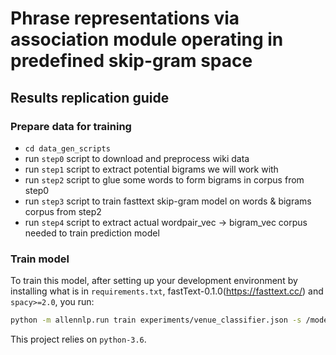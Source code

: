 # Phrase representations via association module operating in predefined skip-gram space 

## Results replication guide
### Prepare data for training
* `cd data_gen_scripts`
* run `step0` script to download and preprocess wiki data
* run `step1` script to extract potential bigrams we will work with
* run `step2` script to glue some words to form bigrams in corpus from step0
* run `step3` script to train fasttext skip-gram model on words & bigrams corpus from step2
* run `step4` script to extract actual wordpair_vec -> bigram_vec corpus needed to train prediction model
### Train model
To train this model, after setting up your development environment by installing what is in `requirements.txt`, 
fastText-0.1.0(https://fasttext.cc/) and `spacy>=2.0`, you run:
```bash
python -m allennlp.run train experiments/venue_classifier.json -s /models --include-package towards_machine_reasoning
```

This project relies on `python-3.6`.

